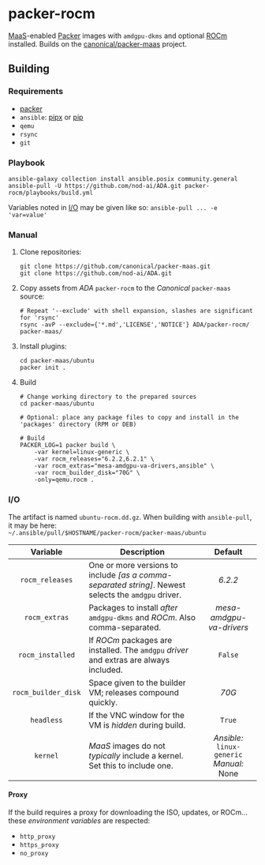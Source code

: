 # packer-rocm

[MaaS](https://maas.io/)-enabled [Packer](https://www.packer.io/) images
with `amdgpu-dkms` and optional [ROCm](https://www.amd.com/en/products/software/rocm.html)
installed. Builds on the [canonical/packer-maas](https://github.com/canonical/packer-maas/)
project.


## Building

### Requirements

* [packer](https://developer.hashicorp.com/packer/docs/install)
* `ansible`: [pipx](https://docs.ansible.com/ansible/latest/installation_guide/intro_installation.html#installing-and-upgrading-ansible-with-pipx) or [pip](https://docs.ansible.com/ansible/latest/installation_guide/intro_installation.html#installing-and-upgrading-ansible-with-pip)
* `qemu`
* `rsync`
* `git`

### Playbook

```shell
ansible-galaxy collection install ansible.posix community.general
ansible-pull -U https://github.com/nod-ai/ADA.git packer-rocm/playbooks/build.yml
```

Variables noted in [I/O](#io) may be given like so: `ansible-pull ... -e 'var=value'`

### Manual

1. Clone repositories:

    ```shell
    git clone https://github.com/canonical/packer-maas.git
    git clone https://github.com/nod-ai/ADA.git
    ```

2. Copy assets from _ADA_ `packer-rocm` to the _Canonical_ `packer-maas` source:

    ```shell
    # Repeat '--exclude' with shell expansion, slashes are significant for 'rsync'
    rsync -avP --exclude={'*.md','LICENSE','NOTICE'} ADA/packer-rocm/ packer-maas/
    ```

3. Install plugins:

    ```shell
    cd packer-maas/ubuntu
    packer init .
    ```

4. Build

    ```shell
    # Change working directory to the prepared sources
    cd packer-maas/ubuntu

    # Optional: place any package files to copy and install in the 'packages' directory (RPM or DEB)

    # Build
    PACKER_LOG=1 packer build \
        -var kernel=linux-generic \
        -var rocm_releases="6.2.2,6.2.1" \
        -var rocm_extras="mesa-amdgpu-va-drivers,ansible" \
        -var rocm_builder_disk="70G" \
        -only=qemu.rocm .
    ```

### I/O

The artifact is named `ubuntu-rocm.dd.gz`. When building with `ansible-pull`, it may be here:  
`~/.ansible/pull/$HOSTNAME/packer-rocm/packer-maas/ubuntu`

| Variable | Description | Default |
|:----------:|-------------|:---------:|
| `rocm_releases` | One or more versions to include _[as a comma-separated string]_. Newest selects the `amdgpu` driver. | _6.2.2_ |
| `rocm_extras` | Packages to install _after_ `amdgpu-dkms` and _ROCm_. Also comma-separated. | _mesa-amdgpu-va-drivers_ |
| `rocm_installed` | If _ROCm_ packages are installed. The `amdgpu` _driver_ and extras are always included. | `False` |
| `rocm_builder_disk` | Space given to the builder VM; releases compound quickly. | _70G_ |
| `headless` | If the VNC window for the VM is _hidden_ during build. | `True` |
| `kernel` | _MaaS_ images do not _typically_ include a kernel. Set this to include one. | _Ansible:_ `linux-generic`<br />_Manual:_ None |

#### Proxy

If the build requires a proxy for downloading the ISO, updates, or ROCm... these _environment variables_ are respected:

* `http_proxy`
* `https_proxy`
* `no_proxy`
